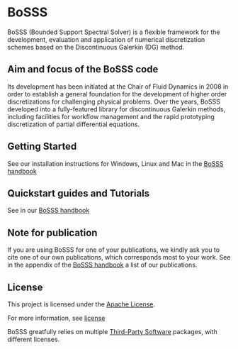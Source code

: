 # BoSSS

BoSSS (Bounded Support Spectral Solver) is a flexible framework for the development, evaluation and 
application of numerical discretization schemes based on the Discontinuous Galerkin (DG) method.


## Aim and focus of the BoSSS code

Its development has been initiated at the Chair of Fluid Dynamics in 2008 in order to establish a general foundation for the
development of higher order discretizations for challenging physical problems. Over the years, BoSSS developed
into a fully-featured library for discontinuous Galerkin methods, including facilities for workflow management and
the rapid prototyping discretization of partial differential equations.


## Getting Started

See our installation instructions for Windows, Linux and Mac in the [BoSSS handbook](https://github.com/FDYdarmstadt/BoSSS/releases/latest)  


## Quickstart guides and Tutorials

See in our [BoSSS handbook](https://github.com/FDYdarmstadt/BoSSS/releases/latest) 


## Note for publication

If you are using BoSSS for one of your publications, we kindly ask you to cite one of our own publications, which corresponds most to your work. 
See in the appendix of the [BoSSS handbook](https://github.com/FDYdarmstadt/BoSSS/releases/latest) a list of our publications.  


## License

This project is licensed under the [Apache License](http://www.apache.org/licenses/LICENSE-2.0).

For more information, see [license](LICENSE.md)

BoSSS greatfully relies on multiple [Third-Party Software](doc/licenses/Overview.md) packages, with different licenses.

